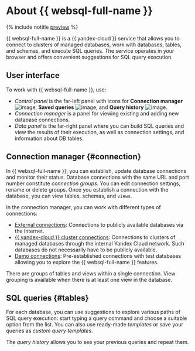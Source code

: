 # About {{ websql-full-name }}

{% include notitle [preview](../../_includes/note-preview.md) %}

{{ websql-full-name }} is a {{ yandex-cloud }} service that allows you to connect to clusters of managed databases, work with databases, tables, and schemas, and execute SQL queries. The service operates in your browser and offers convenient suggestions for SQL query execution.

## User interface

To work with {{ websql-full-name }}, use:

* _Control panel_ is the far-left panel with icons for **Connection manager** ![image](../../_assets/console-icons/folder-tree.svg), **Saved queries** ![image](../../_assets/console-icons/floppy-disk.svg), and **Query history** ![image](../../_assets/console-icons/clock-arrow-rotate-left.svg).
* _Connection manager_ is a panel for viewing existing and adding new database connections.
* _Data panel_ is the far-right panel where you can build SQL queries and view the results of their execution, as well as connection settings, and information about DB tables.

## Connection manager {#connection}

In {{ websql-full-name }}, you can establish, update database connections and monitor their status. Database connections with the same URL and port number constitute _connection groups_. You can edit connection settings, rename or delete groups. Once you establish a connection with the database, you can view tables, schemas, and `views`.

In the connection manager, you can work with different types of connections:
* [External connections](../operations/connect.md#connect-db): Connections to publicly available databases via the Internet.
* [{{ yandex-cloud }} cluster connections](../operations/connect.md#connect-cluster): Connections to clusters of managed databases through the internal Yandex Cloud network. Such databases do not necessarily have to be publicly available.
* [Demo connections](../operations/connect.md#demo): Pre-established connections with test databases allowing you to explore the {{ websql-full-name }} features.

There are groups of tables and views within a single connection. View grouping is available when there is at least one view in the database.

## SQL queries {#tables}

For each database, you can use suggestions to explore various paths of SQL query execution: start typing a query command and choose a suitable option from the list. You can also use ready-made _templates_ or save your queries as _custom query templates_.

The _query history_ allows you to see your previous queries and repeat them.